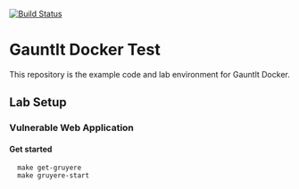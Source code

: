 [![Build Status](https://travis-ci.org/wickett/security-testing-class.svg?branch=master)](https://travis-ci.org/wickett/security-testing-class)
# Gauntlt Docker Test
This repository is the example code and lab environment for Gauntlt Docker. 

## Lab Setup


### Vulnerable Web Application


#### Get started

```
  make get-gruyere
  make gruyere-start
```

